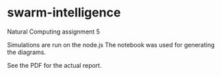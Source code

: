 # swarm-intelligence
Natural Computing assignment 5

Simulations are run on the node.js
The notebook was used for generating the diagrams.

See the PDF for the actual report.
